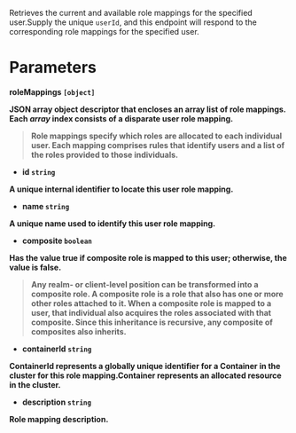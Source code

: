 Retrieves the current and available role mappings for the specified user.Supply the unique `userId`, and this endpoint will respond to the corresponding role mappings for the specified user.
# Parameters

<strong>roleMappings<strong> `[object]`

JSON array object descriptor that encloses an array list of role mappings. Each _array_ index consists of a disparate user role mapping.

> Role mappings specify which roles are allocated to each individual user. Each mapping comprises rules that identify users and a list of the roles provided to those individuals.

* <strong>id<strong> `string`

A unique internal identifier to locate this user role mapping.

* <strong>name<strong> `string`

A unique name used to identify this user role mapping.

* <strong>composite<strong> `boolean`

Has the value true if composite role is mapped to this user; otherwise, the value is false.

> Any realm- or client-level position can be transformed into a composite role. A composite role is a role that also has one or more other roles attached to it. When a composite role is mapped to a user, that individual also acquires the roles associated with that composite. Since this inheritance is recursive, any composite of composites also inherits.

* <strong>containerId<strong> `string`

ContainerId represents a globally unique identifier for a Container in the cluster for this role mapping.Container represents an allocated resource in the cluster.

* <strong>description<strong> `string`

Role mapping description.

